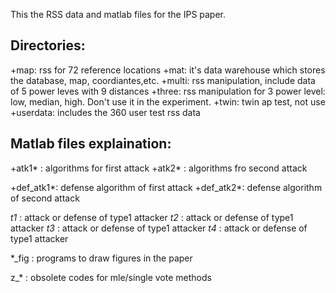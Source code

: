 This the RSS data and matlab files for the IPS paper.

Directories:
----------------------------------------------------------------------------------------------
+map:	rss for 72 reference locations
+mat:	it's data warehouse which stores the database, map, coordiantes,etc.
+multi:	rss manipulation, include data of 5 power leves with 9 distances
+three: rss manipulation for 3 power level: low, median, high. Don't use it in the experiment.
+twin:	twin ap test, not use
+userdata: includes the 360 user test rss data

Matlab files explaination:
----------------------------------------------------------------------------------------------
+atk1*	: algorithms for first attack
+atk2*	: algorithms fro second attack

+def_atk1*: defense algorithm of first attack
+def_atk2*: defense algorithm of second attack

*_t1_* : attack or defense of type1 attacker
*_t2_* : attack or defense of type1 attacker
*_t3_* : attack or defense of type1 attacker
*_t4_* : attack or defense of type1 attacker

*_fig : programs to draw figures in the paper


z_* : obsolete codes for mle/single vote methods